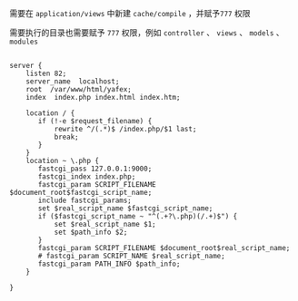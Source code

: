 需要在 `application/views` 中新建 `cache/compile` ，并赋予`777` 权限  

需要执行的目录也需要赋予 `777` 权限，例如 `controller` 、 `views` 、 `models` 、 `modules`  




```nginx

server {
    listen 82;
    server_name  localhost;
    root  /var/www/html/yafex;
    index  index.php index.html index.htm;

    location / {
       if (!-e $request_filename) {
           rewrite ^/(.*)$ /index.php/$1 last;
           break;
       }
    }
    location ~ \.php {
       fastcgi_pass 127.0.0.1:9000;
       fastcgi_index index.php;
       fastcgi_param SCRIPT_FILENAME $document_root$fastcgi_script_name;
       include fastcgi_params;
       set $real_script_name $fastcgi_script_name;
       if ($fastcgi_script_name ~ "^(.+?\.php)(/.+)$") {
           set $real_script_name $1;
           set $path_info $2;
       }
       fastcgi_param SCRIPT_FILENAME $document_root$real_script_name;
       # fastcgi_param SCRIPT_NAME $real_script_name;
       fastcgi_param PATH_INFO $path_info;
    }

}
```
